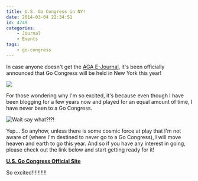 ```yaml
---
title: U.S. Go Congress in NY!
date: 2014-03-04 22:34:51
id: 4749
categories:
	- Journal
	- Events
tags:
	- go-congress
---
```


In case anyone doesn't get the [AGA E-Journal](http://www.usgo.org/news/2014/02/u-s-go-congress-coming-to-the-big-apple/), it's been officially announced that Go Congress will be held in New York this year!

![](/images/2014/03/stoked.gif)

For those wondering why I'm so excited, it's because even though I have been blogging for a few years now and played for an equal amount of time, I have never been to a Go Congress.

![Wait say what?!?!](/images/2014/03/wtf.gif)

Yep... So anyhow, unless there is some cosmic force at play that I'm not aware of (where I'm destined to never go to a Go Congress), I will move heaven and earth to go this year. And so if you have any interest in going, please check out the link below and start getting ready for it!

**[U.S. Go Congress Official Site](http://www.gocongress.org)**

So excited!!!!!!!!!!